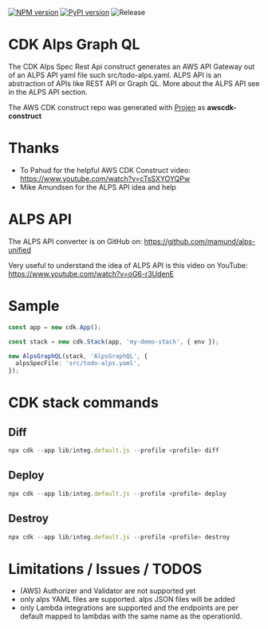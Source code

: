 [![NPM version](https://badge.fury.io/js/cdk-alps-graph-ql.svg)](https://badge.fury.io/js/cdk-alps-graph-ql)
[![PyPI version](https://badge.fury.io/py/cdk-alps-graph-ql.svg)](https://badge.fury.io/py/cdk-alps-graph-ql)
![Release](https://github.com/mmuller88/cdk-alps-graph-ql/workflows/Release/badge.svg)

# CDK Alps Graph QL

The CDK Alps Spec Rest Api construct generates an AWS API Gateway out of an ALPS API yaml file such src/todo-alps.yaml. ALPS API is an abstraction of APIs like REST API or Graph QL. More about the ALPS API see in the ALPS API section.

The AWS CDK construct repo was generated with [Projen](https://github.com/projen/projen) as **awscdk-construct**

# Thanks

- To Pahud for the helpful AWS CDK Construct video: https://www.youtube.com/watch?v=cTsSXYOYQPw
- Mike Amundsen for the ALPS API idea and help

# ALPS API

The ALPS API converter is on GitHub on: https://github.com/mamund/alps-unified

Very useful to understand the idea of ALPS API is this video on YouTube: https://www.youtube.com/watch?v=oG6-r3UdenE

# Sample

```ts
const app = new cdk.App();

const stack = new cdk.Stack(app, 'my-demo-stack', { env });

new AlpsGraphQL(stack, 'AlpsGraphQL', {
  alpsSpecFile: 'src/todo-alps.yaml',
});
```

# CDK stack commands

## Diff

```ts
npx cdk --app lib/integ.default.js --profile <profile> diff
```

## Deploy

```ts
npx cdk --app lib/integ.default.js --profile <profile> deploy
```

## Destroy

```ts
npx cdk --app lib/integ.default.js --profile <profile> destroy
```

# Limitations / Issues / TODOS

- (AWS) Authorizer and Validator are not supported yet
- only alps YAML files are supported. alps JSON files will be added
- only Lambda integrations are supported and the endpoints are per default mapped to lambdas with the same name as the operationId.
